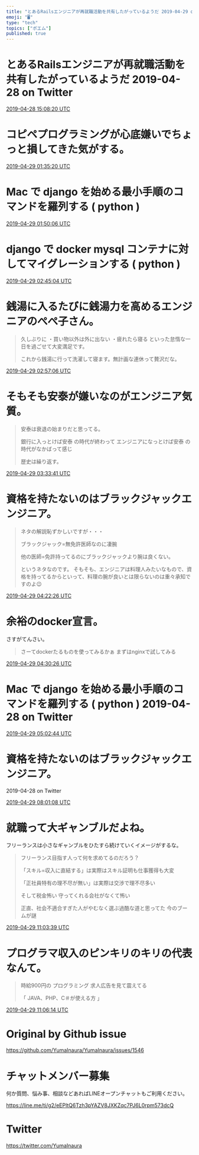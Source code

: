 ```yaml
---
title: "とあるRailsエンジニアが再就職活動を共有したがっているようだ 2019-04-29 on Twitter"
emoji: "🖥"
type: "tech"
topics: ["ポエム"]
published: true
---
```


# とあるRailsエンジニアが再就職活動を共有したがっているようだ 2019-04-28 on Twitter


<a href="https://twitter.com/YumaInaura/status/1122517914265976832">2019-04-28 15:08:20 UTC</a>
# コピペプログラミングが心底嫌いでちょっと損してきた気がする。



<a href="https://twitter.com/YumaInaura/status/1122675702405296129">2019-04-29 01:35:20 UTC</a>
# Mac で django を始める最小手順のコマンドを羅列する ( python )


<a href="https://twitter.com/YumaInaura/status/1122679417854152704">2019-04-29 01:50:06 UTC</a>
# django で docker mysql コンテナに対してマイグレーションする ( python )


<a href="https://twitter.com/YumaInaura/status/1122693252199612417">2019-04-29 02:45:04 UTC</a>
# 銭湯に入るたびに銭湯力を高めるエンジニアのぺぺ子さん。


>久しぶりに
>・買い物以外は外に出ない
>・疲れたら寝る
>といった怠惰な一日を過ごせて大変満足です。
>
>これから銭湯に行って洗濯して寝ます。無計画な連休って贅沢だな。

<a href="https://twitter.com/YumaInaura/status/1122696279547449345">2019-04-29 02:57:06 UTC</a>
# そもそも安泰が嫌いなのがエンジニア気質。


>安泰は衰退の始まりだと思ってる。
>
>銀行に入っとけば安泰
>の時代が終わって
>エンジニアになっとけば安泰
>の時代がなかばって感じ
>
>歴史は繰り返す。

<a href="https://twitter.com/YumaInaura/status/1122705487659618305">2019-04-29 03:33:41 UTC</a>
# 資格を持たないのはブラックジャックエンジニア。


>ネタの解説恥ずかしいですが・・・
>
>ブラックジャック=無免許医師なのに凄腕
>
>他の医師=免許持ってるのにブラックジャックより腕は良くない。
>
>というネタなのです。
>そもそも、エンジニアは料理人みたいなもので、資格を持ってるからといって、料理の腕が良いとは限らないのは重々承知ですのよ😉

<a href="https://twitter.com/YumaInaura/status/1122717755210256385">2019-04-29 04:22:26 UTC</a>
# 余裕のdocker宣言。
さすがてんさい。

>さーてdockerたるものを使ってみるかぁ
>まずはnginxで試してみる

<a href="https://twitter.com/YumaInaura/status/1122719766131531777">2019-04-29 04:30:26 UTC</a>
# Mac で django を始める最小手順のコマンドを羅列する ( python )  2019-04-28 on Twitter


<a href="https://twitter.com/YumaInaura/status/1122727897012363264">2019-04-29 05:02:44 UTC</a>
# 資格を持たないのはブラックジャックエンジニア。
  2019-04-28 on Twitter


<a href="https://twitter.com/YumaInaura/status/1122772794582999043">2019-04-29 08:01:08 UTC</a>
# 就職って大ギャンブルだよね。
フリーランスは小さなギャンブルをひたすら続けていくイメージがするな。

>フリーランス目指す人って何を求めてるのだろう？
>
>「スキル=収入に直結する」は実際はスキル証明も仕事獲得も大変
>
>「正社員特有の理不尽が無い」は実際は交渉で理不尽多い
>
>そして税金怖い
>守ってくれる会社がなくて怖い
>
>正直、社会不適合すぎた人がやむなく選ぶ過酷な道と思ってた
>今のブームが謎

<a href="https://twitter.com/YumaInaura/status/1122818724640149504">2019-04-29 11:03:39 UTC</a>
# プログラマ収入のピンキリのキリの代表なんて。


>時給900円の
>プログラミング
>求人広告を見て震えてる
>
>「
>JAVA、PHP、C＃が使える方 
>」

<a href="https://twitter.com/YumaInaura/status/1122819375705116672">2019-04-29 11:06:14 UTC</a>



# Original by Github issue

https://github.com/YumaInaura/YumaInaura/issues/1546








<!-- Update From Qiita API -->

# チャットメンバー募集


何か質問、悩み事、相談などあればLINEオープンチャットもご利用ください。

https://line.me/ti/g2/eEPltQ6Tzh3pYAZV8JXKZqc7PJ6L0rpm573dcQ





# Twitter


https://twitter.com/YumaInaura


<!-- Update From Qiita API -->


